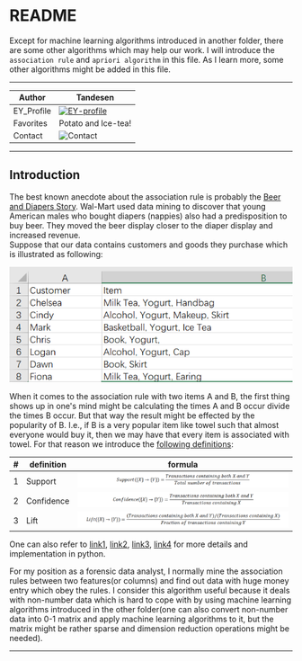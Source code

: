 README
===========================
Except for machine learning algorithms introduced in another folder, there are some other algorithms which may help our work. I will introduce the `association rule` and `apriori algorithm` in this file. As I learn more, some other algorithms might be added in this file.

****

|Author|Tandesen|
|---|---
|EY_Profile|[![EY-profile]][homepage]
|Favorites|Potato and Ice-tea!
|Contact|![Contact]


****
## Introduction
The best known anecdote about the association rule is probably the [Beer and Diapers Story](https://jborden.com/2018/12/07/beer-and-diapers-the-perfect-couple/). Wal-Mart used data mining to discover that young American males who bought diapers (nappies) also had a predisposition to buy beer. They moved the beer display closer to the diaper display and increased revenue.  
Suppose that our data contains customers and goods they purchase which is illustrated as following:  

![小精灵吞掉了图片！](association_rule.PNG)  

When it comes to the association rule with two items A and B, the first thing shows up in one's mind might be calculating the times A and B occur divide the times B occur. But that way the result might be effected by the popularity of B. I.e., if B is a very popular item like towel such that almost everyone would buy it, then we may have that every item is associated with towel. For that reason we introduce the [following definitions](https://en.wikipedia.org/wiki/Association_rule_learning#Definition):

|#|definition|formula|
|---|---|----
|1|Support|![support](support.png "Christina")
|2|Confidence|![confidence](confidence.png "Everyone is ChenO")
|3|Lift|![lift](lift.png "Dawn")

One can also refer to [link1](https://blog.csdn.net/reshuibing/article/details/88648215), [link2](https://blog.csdn.net/Lee20093905/article/details/78683146), [link3](https://blog.csdn.net/kl28978113/article/details/76304102/#commentBox), [link4](https://blog.csdn.net/qq_36523839/article/details/82191677) for more details and implementation in python.

For my position as a forensic data analyst, I normally mine the association rules between two features(or columns) and find out data with huge money entry which obey the rules. I consider this algorithm useful because it deals with non-number data which is hard to cope with by using machine learning algorithms introduced in the other folder(one can also convert non-number data into 0-1 matrix and apply machine learning algorithms to it, but the matrix might be rather sparse and dimension reduction operations might be needed).

--------------------------------
[homepage]:https://people.ey.com/PersonImmersive.aspx?accountname=i%3A0%23%2Ef%7Cmembership%7Cmark%2Es%2Etan%40cn%2Eey%2Ecom "My real name is Tandesen! Bazinga!"
[EY-profile]:https://img.shields.io/badge/Tandesen-EY__Profile-blue
[Contact]:https://img.shields.io/badge/Wechat-markts28-brightgreen "Add me beauties!"

